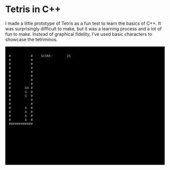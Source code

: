 # Tetris in C++
I made a little prototype of Tetris as a fun test to learn the basics of C++. It was surprisingly difficult to make, but it was a learning process and
a lot of fun to make. Instead of graphical fidelity, I've used basic characters to showcase the tetriminos. 

![This is an image](/Images/Tetris.PNG)
